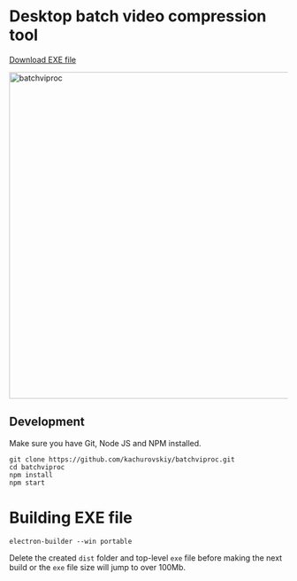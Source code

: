 # Desktop batch video compression tool

[Download EXE file](https://github.com/kachurovskiy/batchviproc/raw/main/batchviproc%201.0.4.exe)

<img width="590" alt="batchviproc" src="https://user-images.githubusercontent.com/517919/148660250-5d73c5e8-d1ac-4918-a52e-e26d53000733.png">

## Development

Make sure you have Git, Node JS and NPM installed.

```
git clone https://github.com/kachurovskiy/batchviproc.git
cd batchviproc
npm install
npm start
```

# Building EXE file

```
electron-builder --win portable
```

Delete the created `dist` folder and top-level `exe` file before making the next build or the `exe` file size will jump to over 100Mb.

